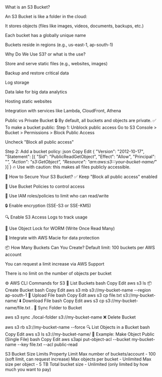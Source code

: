 What is an S3 Bucket?

An S3 Bucket is like a folder in the cloud:

It stores objects (files like images, videos, documents, backups, etc.)

Each bucket has a globally unique name

Buckets reside in regions (e.g., us-east-1, ap-south-1)


Why Do We Use S3? or what is the use?

Store and serve static files (e.g., websites, images)

Backup and restore critical data

Log storage

Data lake for big data analytics

Hosting static websites

Integration with services like Lambda, CloudFront, Athena




Public vs Private Bucket
🔒 By default, all buckets and objects are private.
✅ To make a bucket public:
Step 1: Unblock public access
Go to S3 Console > Bucket > Permissions > Block Public Access

Uncheck "Block all public access"

Step 2: Add a bucket policy:
json
Copy
Edit
{
  "Version": "2012-10-17",
  "Statement": [{
    "Sid": "PublicReadGetObject",
    "Effect": "Allow",
    "Principal": "*",
    "Action": "s3:GetObject",
    "Resource": "arn:aws:s3:::your-bucket-name/*"
  }]
}
🔥 Use with caution: this makes all files publicly accessible.

🔐 How to Secure Your S3 Bucket?
✅ Keep "Block all public access" enabled

🔑 Use Bucket Policies to control access

📃 Use IAM roles/policies to limit who can read/write

🔒 Enable encryption (SSE-S3 or SSE-KMS)

🔍 Enable S3 Access Logs to track usage

📜 Use Object Lock for WORM (Write Once Read Many)

🔐 Integrate with AWS Macie for data protection

📦 How Many Buckets Can You Create?
Default limit: 100 buckets per AWS account

You can request a limit increase via AWS Support

There is no limit on the number of objects per bucket

⚙️ AWS CLI Commands for S3
📁 List Buckets
bash
Copy
Edit
aws s3 ls
📦 Create Bucket
bash
Copy
Edit
aws s3 mb s3://my-bucket-name --region ap-south-1
🧾 Upload File
bash
Copy
Edit
aws s3 cp file.txt s3://my-bucket-name/
⬇️ Download File
bash
Copy
Edit
aws s3 cp s3://my-bucket-name/file.txt .
📂 Sync Folder to Bucket

aws s3 sync ./local-folder s3://my-bucket-name
❌ Delete Bucket

aws s3 rb s3://my-bucket-name --force
🔍 List Objects in a Bucket
bash
Copy
Edit
aws s3 ls s3://my-bucket-name/
📌 Example: Make Object Public (Single File)
bash
Copy
Edit
aws s3api put-object-acl --bucket my-bucket-name --key file.txt --acl public-read




S3 Bucket Size Limits
Property	Limit
Max number of buckets/account	  -   100 (soft limit, can request increase)
Max objects per bucket	        -   Unlimited
Max size per object             -  	5 TB
Total bucket size	              -   Unlimited (only limited by how much you want to pay)
